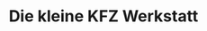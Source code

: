 ---
title: "Die kleine KFZ Werkstatt"
url: /korbach/die-kleine-kfz-werkstatt/
shop: Autowerkstatt
---